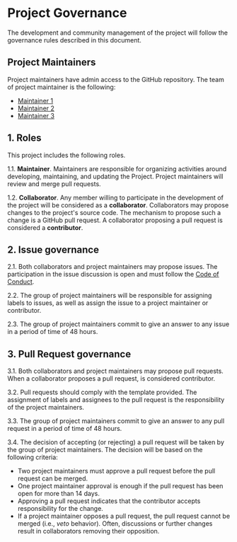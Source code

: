 # Project Governance

The development and community management of the project will follow the governance rules described in this document.

## Project Maintainers

Project maintainers have admin access to the GitHub repository. The team of project maintainer is the following:

* [Maintainer 1](https://github.com/Aran30) 
* [Maintainer 2](https://github.com/mgv99) 
* [Maintainer 3](https://github.com/jcabot) 

## 1. Roles

This project includes the following roles.

1.1. **Maintainer**. Maintainers are responsible for organizing activities around developing, maintaining, and updating the Project. Project maintainers will review and merge pull requests.

1.2. **Collaborator**. Any member willing to participate in the development of the project will be considered as a **collaborator**. Collaborators may propose changes to the project's source code. The mechanism to propose such a change is a GitHub pull request. A collaborator proposing a pull request is considered a **contributor**. 

## 2. Issue governance

2.1. Both collaborators and project maintainers may propose issues. The participation in the issue discussion is open and must follow the [Code of Conduct](CODE_OF_CONDUCT.md).

2.2. The group of project maintainers will be responsible for assigning labels to issues, as well as assign the issue to a project maintainer or contributor.

2.3. The group of project maintainers commit to give an answer to any issue in a period of time of 48 hours. 

## 3. Pull Request governance

3.1. Both collaborators and project maintainers may propose pull requests. When a collaborator proposes a pull request, is considered contributor.

3.2. Pull requests should comply with the template provided. The assignment of labels and assignees to the pull request is the responsibility of the project maintainers.

3.3. The group of project maintainers commit to give an answer to any pull request in a period of time of 48 hours. 

3.4. The decision of accepting (or rejecting) a pull request will be taken by the group of project maintainers. The decision will be based on the following criteria:

* Two project maintainers must approve a pull request before the pull request can be merged. 
* One project maintainer approval is enough if the pull request has been open for more than 14 days.
* Approving a pull request indicates that the contributor accepts
responsibility for the change. 
* If a project maintainer opposes a pull request, the pull request cannot be merged (i.e., _veto_ behavior). Often, discussions or further changes result in collaborators removing their opposition.
